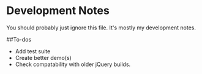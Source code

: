 # Development Notes

You should probably just ignore this file. It's mostly my development notes.

##To-dos

* Add test suite
* Create better demo(s)
* Check compatability with older jQuery builds.